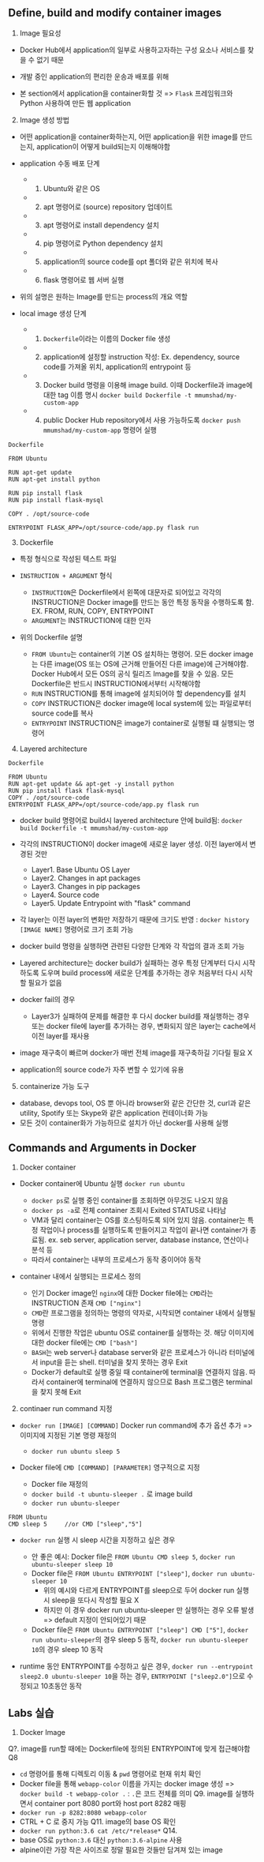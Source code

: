## Define, build and modify container images

1. Image 필요성

- Docker Hub에서 application의 일부로 사용하고자하는 구성 요소나 서비스를 찾을 수 없기 때문

- 개발 중인 application의 편리한 운송과 배포를 위해

- 본 section에서 application을 container화할 것 => `Flask` 프레임워크와 Python 사용하여 만든 웹 application

2. Image 생성 방법

- 어떤 application을 container화하는지, 어떤 application을 위한 image를 만드는지, application이 어떻게 build되는지 이해해야함

- application 수동 배포 단계
    - 1. Ubuntu와 같은 OS
    - 2. apt 명령어로 (source) repository 업데이트
    - 3. apt 명령어로 install dependency 설치
    - 4. pip 명령어로 Python dependency 설치
    - 5. application의 source code를 opt 폴더와 같은 위치에 복사
    - 6. flask 명령어로 웹 서버 실행

- 위의 설명은 원하는 Image를 만드는 process의 개요 역할

- local image 생성 단계
    - 1. `Dockerfile`이라는 이름의 Docker file 생성 
    - 2. application에 설정할 instruction 작성: Ex. dependency, source code를 가져올 위치, application의 entrypoint 등
    - 3. Docker build 명령을 이용해 image build. 이때 Dockerfile과 image에 대한 tag 이름 명시 `docker build Dockerfile -t mmumshad/my-custom-app`
    - 4. public Docker Hub repository에서 사용 가능하도록 `docker push mmumshad/my-custom-app` 명령어 실행

`Dockerfile`
```
FROM Ubuntu

RUN apt-get update
RUN apt-get install python

RUN pip install flask
RUN pip install flask-mysql

COPY . /opt/source-code

ENTRYPOINT FLASK_APP=/opt/source-code/app.py flask run
```

3. Dockerfile

- 특정 형식으로 작성된 텍스트 파일

- `INSTRUCTION + ARGUMENT` 형식
    -  `INSTRUCTION`은 Dockerfile에서 왼쪽에 대문자로 되어있고 각각의 INSTRUCTION은 Docker image를 만드는 동안 특정 동작을 수행하도록 함. EX. FROM, RUN, COPY, ENTRYPOINT 
    - `ARGUMENT`는 INSTRUCTION에 대한 인자

- 위의 Dockerfile 설명
    - `FROM Ubuntu`는 container의 기본 OS 설치하는 명령어. 모든 docker image는 다른 image(OS 또는 OS에 근거해 만들어진 다른 image)에 근거해야함. Docker Hub에서 모든 OS의 공식 릴리즈 Image를 찾을 수 있음. 모든 Dockerfile은 반드시 INSTRUCTION에서부터 시작해야함
    - `RUN` INSTRUCTION를 통해 image에 설치되어야 할 dependency를 설치
    - `COPY` INSTRUCTION은 docker image에 local system에 있는 파일로부터 source code를 복사
    - `ENTRYPOINT` INSTRUCTION은 image가 container로 실행될 떄 실행되는 명령어

4. Layered architecture

`Dockerfile`
```
FROM Ubuntu
RUN apt-get update && apt-get -y install python
RUN pip install flask flask-mysql
COPY . /opt/source-code
ENTRYPOINT FLASK_APP=/opt/source-code/app.py flask run
```

- docker build 명령어로 build시 layered architecture 안에 build됨: `docker build Dockerfile -t mmumshad/my-custom-app`
- 각각의 INSTRUCTION이 docker image에 새로운 layer 생성. 이전 layer에서 변경된 것만 
    - Layer1. Base Ubuntu OS Layer
    - Layer2. Changes in apt packages
    - Layer3. Changes in pip packages
    - Layer4. Source code
    - Layer5. Update Entrypoint with "flask" command
- 각 layer는 이전 layer의 변화만 저장하기 때문에 크기도 반영 : `docker history [IMAGE NAME]` 명령어로 크기 조회 가능

- docker build 명령을 실행하면 관련된 다양한 단계와 각 작업의 결과 조회 가능
- Layered architecture는 docker build가 실패하는 경우 특정 단계부터 다시 시작하도록 도우며 build process에 새로운 단계를 추가하는 경우 처음부터 다시 시작할 필요가 없음

- docker fail의 경우
    - Layer3가 실패하여 문제를 해결한 후 다시 docker build를 재실행하는 경우 또는 docker file에 layer를 추가하는 경우, 변화되지 않은 layer는 cache에서 이전 layer를 재사용
    
- image 재구축이 빠르며 docker가 매번 전체 image를 재구축하길 기다릴 필요 X 
- application의 source code가 자주 변할 수 있기에 유용

5. containerize 가능 도구

- database, devops tool, OS 뿐 아니라 browser와 같은 간단한 것, curl과 같은 utility, Spotify 또는 Skype와 같은 application 컨테이너화 가능
- 모든 것이 container화가 가능하므로 설치가 아닌 docker를 사용해 실행

## Commands and Arguments in Docker

1. Docker container

- Docker container에 Ubuntu 실행 `docker run ubuntu`
    - `docker ps`로 실행 중인 container를 조회하면 아무것도 나오지 않음
    - `docker ps -a`로 전체 container 조회시 Exited STATUS로 나타남
    - VM과 달리 container는 OS를 호스팅하도록 되어 있지 않음. container는 특정 작업이나 process를 실행하도록 만들어지고 작업이 끝나면 container가 종료됨. ex. seb server, application server, database instance, 연산이나 분석 등
    - 따라서 container는 내부의 프로세스가 동작 중이어야 동작

- container 내에서 실행되는 프로세스 정의
    - 인기 Docker image인 `nginx`에 대한 Docker file에는 `CMD`라는 INSTRUCTION 존재 `CMD ["nginx"]`
    - `CMD`란 프로그램을 정의하는 명령의 약자로, 시작되면 container 내에서 실행될 명령
    - 위에서 진행한 작업은 ubuntu OS로 container를 실행하는 것. 해당 이미지에 대한 docker file에는 `CMD ["bash"]`
    - `BASH`는 web server나 database server와 같은 프로세스가 아니라 터미널에서 input을 듣는 shell. 터미널을 찾지 못하는 경우 Exit
    - Docker가 default로 실행 중일 때 container에 terminal을 연결하지 않음. 따라서 container에 terminal에 연결하지 않으므로 Bash 프로그램은 terminal을 찾지 못해 Exit

2. continaer run command 지정

- `docker run [IMAGE] [COMMAND]` Docker run command에 추가 옵션 추가 => 이미지에 지정된 기본 명령 재정의
    - `docker run ubuntu sleep 5` 

- Docker file에 `CMD [COMMAND] [PARAMETER]` 영구적으로 지정   
    - Docker file 재정의
    - `docker build -t ubuntu-sleeper .` 로 image build
    - `docker run ubuntu-sleeper`

```
FROM Ubuntu
CMD sleep 5     //or CMD ["sleep","5"]
```

- `docker run` 실행 시 sleep 시간을 지정하고 싶은 경우 
    - 안 좋은 예시: Docker file은 `FROM Ubuntu CMD sleep 5`, `docker run ubuntu-sleeper sleep 10`
    - Docker file은 `FROM Ubuntu ENTRYPOINT ["sleep"]`, `docker run ubuntu-sleeper 10` 
        - 위의 예시와 다르게 ENTRYPOINT를 sleep으로 두어 docker run 실행 시 sleep을 또다시 작성할 필요 X
        - 하지만 이 경우 docker run ubuntu-sleeper 만 실행하는 경우 오류 발생 => default 지정이 안되어있기 때문
    - Docker file은 `FROM Ubuntu ENTRYPOINT ["sleep"] CMD ["5"]`, `docker run ubuntu-sleeper`의 경우 sleep 5 동작, `docker run ubuntu-sleeper 10`의 경우 sleep 10 동작

- runtime 동안 ENTRYPOINT를 수정하고 싶은 경우, `docker run --entrypoint sleep2.0 ubuntu-sleeper 10`을 하는 경우, `ENTRYPOINT ["sleep2.0"]`으로 수정되고 10초동안 동작


## Labs 실습 

1. Docker Image

Q?. image를 run할 때에는 Dockerfile에 정의된 ENTRYPOINT에 맞게 접근해야함
Q8 
- `cd` 명령어를 통해 디렉토리 이동 & `pwd` 명령어로 현재 위치 확인 
- Docker file을 통해 `webapp-color` 이름을 가지는 docker image 생성 => `docker build -t webapp-color .` : `.`은 코드 전체를 의미
Q9. image를 실행하면서 container port 8080 port와 host port 8282 매핑
- `docker run -p 8282:8080 webapp-color`
- CTRL + C 로 중지 가능
Q11. image의 base OS 확인
- `docker run python:3.6 cat /etc/*release*`
Q14. 
- base OS로 `python:3.6` 대신 `python:3.6-alpine` 사용
- alpine이란 가장 작은 사이즈로 정말 필요한 것들만 담겨져 있는 image